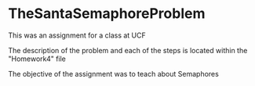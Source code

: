 # TheSantaSemaphoreProblem

This was an assignment for a class at UCF

The description of the problem and each of the steps is located within the "Homework4" file


The objective of the assignment was to teach about Semaphores
